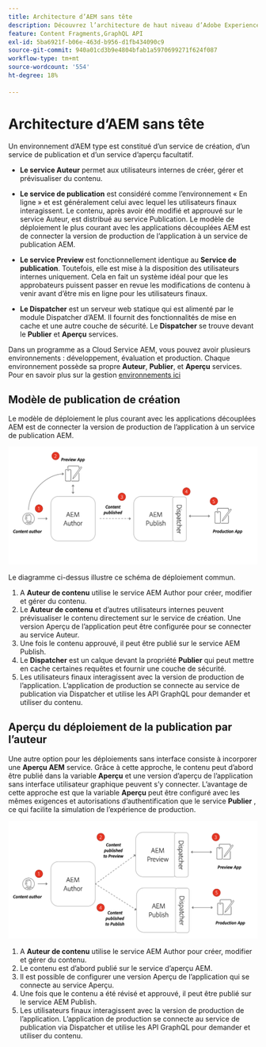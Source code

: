 ```yaml
---
title: Architecture d’AEM sans tête
description: Découvrez l’architecture de haut niveau d’Adobe Experience Manager en ce qui concerne un déploiement sans tête. Comprendre le rôle des services AEM Author, Preview et Publish et le modèle de déploiement recommandé pour les applications sans interface utilisateur graphique.
feature: Content Fragments,GraphQL API
exl-id: 5ba6921f-b06e-463d-b956-d1fb434090c9
source-git-commit: 940a01cd3b9e4804bfab1a5970699271f624f087
workflow-type: tm+mt
source-wordcount: '554'
ht-degree: 18%

---
```


# Architecture d’AEM sans tête

Un environnement d’AEM type est constitué d’un service de création, d’un service de publication et d’un service d’aperçu facultatif.

* **Le service Auteur** permet aux utilisateurs internes de créer, gérer et prévisualiser du contenu.

* **Le service de publication** est considéré comme l’environnement « En ligne » et est généralement celui avec lequel les utilisateurs finaux interagissent. Le contenu, après avoir été modifié et approuvé sur le service Auteur, est distribué au service Publication. Le modèle de déploiement le plus courant avec les applications découplées AEM est de connecter la version de production de l’application à un service de publication AEM.

* **Le service Preview** est fonctionnellement identique au **Service de publication**. Toutefois, elle est mise à la disposition des utilisateurs internes uniquement. Cela en fait un système idéal pour que les approbateurs puissent passer en revue les modifications de contenu à venir avant d’être mis en ligne pour les utilisateurs finaux.

* **Le Dispatcher** est un serveur web statique qui est alimenté par le module Dispatcher d’AEM. Il fournit des fonctionnalités de mise en cache et une autre couche de sécurité. Le **Dispatcher** se trouve devant le **Publier** et **Aperçu** services.

Dans un programme as a Cloud Service AEM, vous pouvez avoir plusieurs environnements : développement, évaluation et production. Chaque environnement possède sa propre **Auteur**, **Publier**, et **Aperçu** services. Pour en savoir plus sur la gestion [environnements ici](/help/implementing/cloud-manager/manage-environments.md)

## Modèle de publication de création

Le modèle de déploiement le plus courant avec les applications découplées AEM est de connecter la version de production de l’application à un service de publication AEM.

![Architecture de publication de création](assets/autho-publish-architecture-diagram.png)

Le diagramme ci-dessus illustre ce schéma de déploiement commun.

1. A **Auteur de contenu** utilise le service AEM Author pour créer, modifier et gérer du contenu.
1. Le **Auteur de contenu** et d’autres utilisateurs internes peuvent prévisualiser le contenu directement sur le service de création. Une version Aperçu de l’application peut être configurée pour se connecter au service Auteur.
1. Une fois le contenu approuvé, il peut être publié sur le service AEM Publish.
1. Le **Dispatcher** est un calque devant la propriété **Publier** qui peut mettre en cache certaines requêtes et fournir une couche de sécurité.
1. Les utilisateurs finaux interagissent avec la version de production de l’application. L’application de production se connecte au service de publication via Dispatcher et utilise les API GraphQL pour demander et utiliser du contenu.

## Aperçu du déploiement de la publication par l’auteur

Une autre option pour les déploiements sans interface consiste à incorporer une **Aperçu AEM** service. Grâce à cette approche, le contenu peut d’abord être publié dans la variable **Aperçu** et une version d’aperçu de l’application sans interface utilisateur graphique peuvent s’y connecter. L’avantage de cette approche est que la variable **Aperçu** peut être configuré avec les mêmes exigences et autorisations d’authentification que le service **Publier** , ce qui facilite la simulation de l’expérience de production.

![Architecture de création d’aperçu et de publication](assets/author-preview-publish-architecture-diagram.png)

1. A **Auteur de contenu** utilise le service AEM Author pour créer, modifier et gérer du contenu.
1. Le contenu est d’abord publié sur le service d’aperçu AEM.
1. Il est possible de configurer une version Aperçu de l’application qui se connecte au service Aperçu.
1. Une fois que le contenu a été révisé et approuvé, il peut être publié sur le service AEM Publish.
1. Les utilisateurs finaux interagissent avec la version de production de l’application. L’application de production se connecte au service de publication via Dispatcher et utilise les API GraphQL pour demander et utiliser du contenu.
